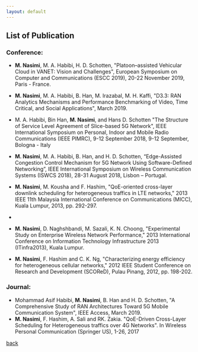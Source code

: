 ```yaml
---
layout: default
---
```

## List of Publication

### Conference:

- **M. Nasimi**, M. A. Habibi, H. D. Schotten, "Platoon–assisted Vehicular Cloud in VANET: Vision and Challenges", European Symposium on Computer and Communications (ESCC 2019), 20-22 November 2019, Paris - France.

- **M. Nasimi**, M. A. Habibi, B. Han, M. Irazabal, M. H. Kaffi, "D3.3: RAN Analytics Mechanisms and Performance Benchmarking of Video, Time Critical, and Social Applications", March 2019.

- M. A. Habibi, Bin Han, **M. Nasimi**, and Hans D. Schotten "The Structure of Service Level Agreement of Slice-based 5G Network", IEEE International Symposium on Personal, Indoor and Mobile Radio Communications (IEEE PIMRC), 9-12 September 2018, 9-12 September, Bologna - Italy

- **M. Nasimi**, M. A. Habibi, B. Han, and H. D. Schotten, “Edge-Assisted Congestion Control Mechanism for 5G Network Using Software-Defined Networking”, IEEE International Symposium on Wireless Communication Systems (ISWCS 2018), 28-31 August 2018, Lisbon – Portugal.

- **M. Nasimi**, M. Kousha and F. Hashim, "QoE-oriented cross-layer downlink scheduling for heterogeneous traffics in LTE networks," 2013 IEEE 11th Malaysia International Conference on Communications (MICC), Kuala Lumpur, 2013, pp. 292-297.
- 
- **M. Nasimi**, D. Naghshbandi, M. Sazali, K. N. Choong, "Experimental Study on Enterprise Wireless Network Performance," 2013 International Conference on Information Technology Infrastructure 2013 (ITinfra2013), Kuala Lumpur.

- **M. Nasimi**, F. Hashim and C. K. Ng, "Characterizing energy efficiency for heterogeneous cellular networks," 2012 IEEE Student Conference on Research and Development (SCOReD), Pulau Pinang, 2012, pp. 198-202.

### Journal:
- Mohammad Asif Habibi, **M. Nasimi**, B. Han and H. D. Schotten, "A Comprehensive Study of RAN Architectures Toward 5G Mobile Communication System", IEEE Access, March 2019.
- **M. Nasimi**, F. Hashim, A. Sali and RK. Zakia. "QoE-Driven Cross-Layer Scheduling for Heterogeneous traffics over 4G Networks". In Wireless Personal Communication (Springer US), 1-26, 2017

[back](./)
